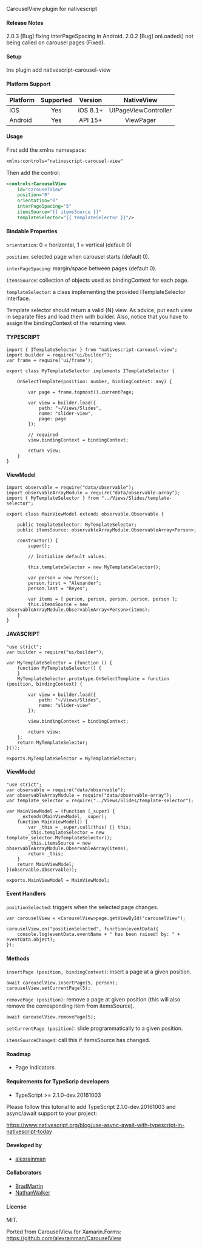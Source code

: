 CarouselView plugin for nativescript

#### Release Notes

2.0.3
[Bug] fixing interPageSpacing in Android.
2.0.2
[Bug] onLoaded() not being called on carousel pages (Fixed).

#### Setup

tns plugin add nativescript-carousel-view

#### Platform Support

|Platform|Supported|Version|NativeView|
| ------------------- | :-----------: | :-----------: | :------------------: |
|iOS|Yes|iOS 8.1+|UIPageViewController|
|Android|Yes|API 15+|ViewPager|

#### Usage

First add the xmlns namespace:

```xml
xmlns:controls="nativescript-carousel-view"
```

Then add the control:

```xml
<controls:CarouselView
    id="carouselView"
    position="0"
    orientation="0"
    interPageSpacing="5"
    itemsSource="{{ itemsSource }}"
    templateSelector="{{ templateSelector }}"/>
```

#### Bindable Properties

```orientation```: 0 = horizontal, 1 = vertical (default 0)

```position```: selected page when carousel starts (default 0).

```interPageSpacing```: margin/space between pages (default 0).

```itemsSource```: collection of objects used as bindingContext for each page.

```templateSelector```: a class implementing the provided ITemplateSelector interface.

Template selector should return a valid {N} view. As advice, put each view in separate files and load them with builder. Also, notice that you have to assign the bindingContext of the returning view.

#### TYPESCRIPT

```
import { ITemplateSelector } from "nativescript-carousel-view";
import builder = require("ui/builder");
var frame = require('ui/frame');

export class MyTemplateSelector implements ITemplateSelector {
    
    OnSelectTemplate(position: number, bindingContext: any) {

        var page = frame.topmost().currentPage;

        var view = builder.load({
            path: "~/Views/Slides",
            name: "slider-view",
            page: page
        });

        // required
        view.bindingContext = bindingContext;

        return view;
    }
}
```

#### ViewModel

```
import observable = require("data/observable");
import observableArrayModule = require("data/observable-array");
import { MyTemplateSelector } from "../Views/Slides/template-selector";

export class MainViewModel extends observable.Observable {

    public templateSelector: MyTemplateSelector;
    public itemsSource: observableArrayModule.ObservableArray<Person>;

    constructor() {
        super();

        // Initialize default values.

        this.templateSelector = new MyTemplateSelector();

        var person = new Person();
        person.first = "Alexander";
        person.last = "Reyes";

        var items = [ person, person, person, person, person ];
        this.itemsSource = new observableArrayModule.ObservableArray<Person>(items);
    }
}
```

#### JAVASCRIPT

```
"use strict";
var builder = require("ui/builder");

var MyTemplateSelector = (function () {
    function MyTemplateSelector() {
    }
    MyTemplateSelector.prototype.OnSelectTemplate = function (position, bindingContext) {

        var view = builder.load({
            path: "~/Views/Slides",
            name: "slider-view"
        });

        view.bindingContext = bindingContext;

        return view;
    };
    return MyTemplateSelector;
}());

exports.MyTemplateSelector = MyTemplateSelector;
```

#### ViewModel

```
"use strict";
var observable = require("data/observable");
var observableArrayModule = require("data/observable-array");
var template_selector = require("../Views/Slides/template-selector");

var MainViewModel = (function (_super) {
    __extends(MainViewModel, _super);
    function MainViewModel() {
        var _this = _super.call(this) || this;
        _this.templateSelector = new template_selector.MyTemplateSelector();
        _this.itemsSource = new observableArrayModule.ObservableArray(items);
        return _this;
    }
    return MainViewModel;
}(observable.Observable));

exports.MainViewModel = MainViewModel;
```

#### Event Handlers

```positionSelected```: triggers when the selected page changes.

```
var carouselView = <CarouselView>page.getViewById("carouselView");

carouselView.on("positionSelected", function(eventData){
    console.log(eventData.eventName + " has been raised! by: " + eventData.object);
});
```

#### Methods

```insertPage (position, bindingContext)```: insert a page at a given position.

```
await carouselView.insertPage(5, person);
carouselView.setCurrentPage(5);
```

```removePage (position)```: remove a page at given position (this will also remove the corresponding item from itemsSource).

```
await carouselView.removePage(5);
```

```setCurrentPage (position)```: slide programmatically to a given position.

```itemsSourceChanged```: call this if itemsSource has changed.

#### Roadmap

- Page Indicators

#### Requirements for TypeScrip developers

* TypeScript >= 2.1.0-dev.20161003

Please follow this tutorial to add TypeScript 2.1.0-dev.20161003 and async/await support to your project:

https://www.nativescript.org/blog/use-async-await-with-typescript-in-nativescript-today

#### Developed by

* [alexrainman](https://github.com/alexrainman)

#### Collaborators

* [BradMartin](https://github.com/bradmartin)
* [NathanWalker](https://github.com/nathanwalker)

#### License
MIT.

Ported from CarouselView for Xamarin.Forms: https://github.com/alexrainman/CarouselView